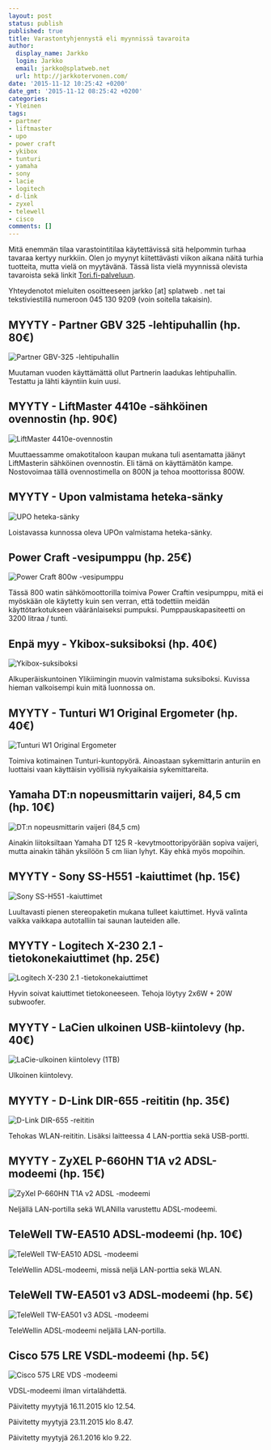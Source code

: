 ```yaml
---
layout: post
status: publish
published: true
title: Varastontyhjennystä eli myynnissä tavaroita
author:
  display_name: Jarkko
  login: Jarkko
  email: jarkko@splatweb.net
  url: http://jarkkotervonen.com/
date: '2015-11-12 10:25:42 +0200'
date_gmt: '2015-11-12 08:25:42 +0200'
categories:
- Yleinen
tags:
- partner
- liftmaster
- upo
- power craft
- ykibox
- tunturi
- yamaha
- sony
- lacie
- logitech
- d-link
- zyxel
- telewell
- cisco
comments: []
---
```

Mitä enemmän tilaa varastointitilaa käytettävissä sitä helpommin turhaa tavaraa kertyy nurkkiin. Olen jo myynyt kiitettävästi viikon aikana näitä turhia tuotteita, mutta vielä on myytävänä. Tässä lista vielä myynnissä olevista tavaroista sekä linkit <a href="http://www.tori.fi/">Tori.fi-palveluun</a>.

Yhteydenotot mieluiten osoitteeseen jarkko [at] splatweb . net tai tekstiviestillä numeroon 045 130 9209 (voin soitella takaisin).

## MYYTY - Partner GBV 325 -lehtipuhallin (hp. 80€)

<img src="/assets/img/posts/partner-gbv-325-lehtipuhallin.jpg" alt="Partner GBV-325 -lehtipuhallin" />

Muutaman vuoden käyttämättä ollut Partnerin laadukas lehtipuhallin. Testattu ja lähti käyntiin kuin uusi.

## MYYTY - LiftMaster 4410e -sähköinen ovennostin (hp. 90€)

<img src="/assets/img/posts/liftmaster-4410e-ovennostin.jpg" alt="LiftMaster 4410e-ovennostin" />

Muuttaessamme omakotitaloon kaupan mukana tuli asentamatta jäänyt LiftMasterin sähköinen ovennostin. Eli tämä on käyttämätön kampe. Nostovoimaa tällä ovennostimella on 800N ja tehoa moottorissa 800W.

## MYYTY - Upon valmistama heteka-sänky

<img src="/assets/img/posts/upo-heteka-sanky.jpg" alt="UPO heteka-sänky" />

Loistavassa kunnossa oleva UPOn valmistama heteka-sänky.

## Power Craft -vesipumppu (hp. 25€)

<img src="/assets/img/posts/power-craft-800w-vesipumppu.jpg" alt="Power Craft 800w -vesipumppu" />

Tässä 800 watin sähkömoottorilla toimiva Power Craftin vesipumppu, mitä ei myöskään ole käytetty kuin sen verran, että todettiin meidän käyttötarkotukseen vääränlaiseksi pumpuksi. Pumppauskapasiteetti on 3200 litraa / tunti.

## Enpä myy - Ykibox-suksiboksi (hp. 40€)

<img src="/assets/img/posts/ykibox-suksiboksi.jpg" alt="Ykibox-suksiboksi" />

Alkuperäiskuntoinen Ylikiimingin muovin valmistama suksiboksi. Kuvissa hieman valkoisempi kuin mitä luonnossa on.

## MYYTY - Tunturi W1 Original Ergometer (hp. 40€)

<img src="/assets/img/posts/tunturi-w1-original-ergometer.jpg" alt="Tunturi W1 Original Ergometer" />

Toimiva kotimainen Tunturi-kuntopyörä. Ainoastaan sykemittarin anturiin en luottaisi vaan käyttäisin vyöllisiä nykyaikaisia sykemittareita.

## Yamaha DT:n nopeusmittarin vaijeri, 84,5 cm (hp. 10€)

<img src="/assets/img/posts/dt-nopeusmittarin-vaijeri.jpg" alt="DT:n nopeusmittarin vaijeri (84,5 cm)" />

Ainakin liitoksiltaan Yamaha DT 125 R -kevytmoottoripyörään sopiva vaijeri, mutta ainakin tähän yksilöön 5 cm liian lyhyt. Käy ehkä myös mopoihin.

## MYYTY - Sony SS-H551 -kaiuttimet (hp. 15€)

<img src="/assets/img/posts/sony-ss-h551-kaiuttimet.jpg" alt="Sony SS-H551 -kaiuttimet" />

Luultavasti pienen stereopaketin mukana tulleet kaiuttimet. Hyvä valinta vaikka vaikkapa autotalliin tai saunan lauteiden alle.

## MYYTY - Logitech X-230 2.1 -tietokonekaiuttimet (hp. 25€)

<img src="/assets/img/posts/logitech-x-230-2-1.jpg" alt="Logitech X-230 2.1 -tietokonekaiuttimet" />

Hyvin soivat kaiuttimet tietokoneeseen. Tehoja löytyy 2x6W + 20W subwoofer.

## MYYTY - LaCien ulkoinen USB-kiintolevy (hp. 40€)

<img src="/assets/img/posts/lacie-usb-kiintolevy-1tb.jpg" alt="LaCie-ulkoinen kiintolevy (1TB)" />

Ulkoinen kiintolevy.

## MYYTY - D-Link DIR-655 -reititin (hp. 35€)

<img src="/assets/img/posts/d-link-dir-655-router.jpg" alt="D-Link DIR-655 -reititin" />

Tehokas WLAN-reititin. Lisäksi laitteessa 4 LAN-porttia sekä USB-portti.

## MYYTY - ZyXEL P-660HN T1A v2 ADSL-modeemi (hp. 15€)

<img src="/assets/img/posts/zycel-p-660hn-t1a-v2-adsl-modem.jpg" alt="ZyXel P-660HN T1A v2 ADSL -modeemi" />

Neljällä LAN-portilla sekä WLANilla varustettu ADSL-modeemi.

## TeleWell TW-EA510 ADSL-modeemi (hp. 10€)

<img src="/assets/img/posts/telewell-tw-ea510-adsl-modem.jpg" alt="TeleWell TW-EA510 ADSL -modeemi" />

TeleWellin ADSL-modeemi, missä neljä LAN-porttia sekä WLAN.

## TeleWell TW-EA501 v3 ADSL-modeemi (hp. 5€)

<img src="/assets/img/posts/telewell-tw-ea501-v3-adsl-modem.jpg" alt="TeleWell TW-EA501 v3 ADSL -modeemi" />

TeleWellin ADSL-modeemi neljällä LAN-portilla.

## Cisco 575 LRE VSDL-modeemi (hp. 5€)

<img src="/assets/img/posts/cisco-575-lre-vdsl-modem.jpg" alt="Cisco 575 LRE VDS -modeemi" />

VDSL-modeemi ilman virtalähdettä.

Päivitetty myytyjä 16.11.2015 klo 12.54.

Päivitetty myytyjä 23.11.2015 klo 8.47.

Päivitetty myytyjä 26.1.2016 klo 9.22.
